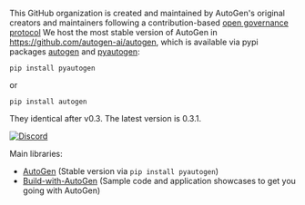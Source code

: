This GitHub organization is created and maintained by AutoGen's original creators and maintainers following a contribution-based [open governance protocol](https://github.com/autogen-ai/governance) 
We host the most stable version of AutoGen in https://github.com/autogen-ai/autogen, which is available via pypi packages [autogen](https://pypi.org/project/autogen/) 
and [pyautogen](https://pypi.org/project/pyautogen/): 

```
pip install pyautogen
```
or 

```
pip install autogen
```
They identical after v0.3. The latest version is 0.3.1. 


[![Discord](https://img.shields.io/discord/1153072414184452236?logo=discord&style=flat)](https://discord.gg/pAbnFJrkgZ)

Main libraries:
- [AutoGen](https://github.com/autogen-ai/autogen) (Stable version via `pip install pyautogen`)
- [Build-with-AutoGen](https://github.com/autogen-ai/build-with-autogen) (Sample code and application showcases to get you going with AutoGen)
